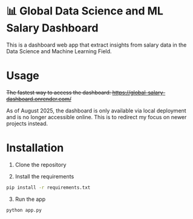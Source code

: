 # 📊 Global Data Science and ML Salary Dashboard

This is a dashboard web app that extract insights from salary data in the Data Science and Machine Learning Field.

# Usage

~~The fastest way to access the dashboard: https://global-salary-dashboard.onrender.com/~~

As of August 2025, the dashboard is only available via local deployment and is no longer accessible online. This is to redirect my focus on newer projects instead.

# Installation

1. Clone the repository

2. Install the requirements
```bash
pip install -r requirements.txt
```

3. Run the app
```bash
python app.py
```





